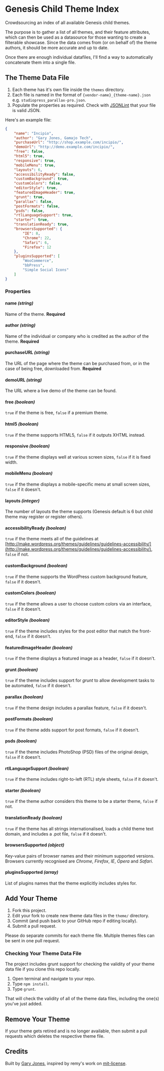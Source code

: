 # Genesis Child Theme Index

Crowdsourcing an index of all available Genesis child themes.

The purpose is to gather a list of all themes, and their feature attributes, which can then be used as a datasource for those wanting to create a filterable showcase. Since the data comes from (or on behalf of) the theme authors, it should be more accurate and up to date.

Once there are enough individual datafiles, I'll find a way to automatically concatenate them into a single file.

## The Theme Data File

1. Each theme has it's own file inside the `themes` directory.
2. Each file is named in the format of `{vendor-name}_{theme-name}.json` e.g. `studiopress_parallax-pro.json`.
3. Populate the properties as required. Check with [JSONLint](jsonlint.com) that your file is valid JSON.

Here's an example file:

~~~json
{
    "name": "Incipio",
    "author": "Gary Jones, Gamajo Tech",
    "purchaseUrl": "http://shop.example.com/incipio/",
    "demoUrl": "http://demo.example.com/incipio/",
    "free": false,
    "html5": true,
    "responsive": true,
    "mobileMenu": true,
    "layouts": 6,
    "accessibilityReady": false,
    "customBackground": true,
    "customColors": false,
    "editorStyle": true,
    "featuredImageHeader": true,
    "grunt": true,
    "parallax": false,
    "postFormats": false,
    "psds": false,
    "rtlLanguageSupport": true,
    "starter": true,
    "translationReady": true,
    "browsersSupported": {
        "IE": 8,
        "Chrome": 22,
        "Safari": 6,
        "Firefox": 12
    },
    "pluginsSupported": [
        "WooCommerce",
        "bbPress",
        "Simple Social Icons"
    ]
}
~~~

### Properties

#### name *(string)*
Name of the theme. **Required**

#### author *(string)*
Name of the individual or company who is credited as the author of the theme. **Required**

#### purchaseURL *(string)*
The URL of the page where the theme can be purchased from, or in the case of being free, downloaded from. **Required**

#### demoURL *(string)*
The URL where a live demo of the theme can be found.

#### free *(boolean)*
`true` if the theme is free, `false` if a premium theme.

#### html5 *(boolean)*
`true` if the theme supports HTML5, `false` if it outputs XHTML instead.

#### responsive *(boolean)*
`true` if the theme displays well at various screen sizes, `false` if it is fixed width.

#### mobileMenu *(boolean)*
`true` if the theme displays a mobile-specific menu at small screen sizes, `false` if it doesn't.

#### layouts *(integer)*
The number of layouts the theme supports (Genesis default is 6 but child theme may register or register others).

#### accessibilityReady *(boolean)*
`true` if the theme meets all of the guidelines at [http://make.wordpress.org/themes/guidelines/guidelines-accessibility/](http://make.wordpress.org/themes/guidelines/guidelines-accessibility/), `false` if not.

#### customBackground *(boolean)*
`true` if the theme supports the WordPress custom background feature, `false` if it doesn't.

#### customColors *(boolean)*
`true` if the theme allows a user to choose custom colors via an interface, `false` if it doesn't.

#### editorStyle *(boolean)*
`true` if the theme includes styles for the post editor that match the front-end, `false` if it doesn't.

#### featuredImageHeader *(boolean)*
`true` if the theme displays a featured image as a header, `false` if it doesn't.

#### grunt *(boolean)*
`true` if the theme includes support for *grunt* to allow development tasks to be automated, `false` if it doesn't.

#### parallax *(boolean)*
`true` if the theme design includes a parallax feature, `false` if it doesn't.

#### postFormats *(boolean)*
`true` if the theme adds support for post formats, `false` if it doesn't.

#### psds *(boolean)*
`true` if the theme includes PhotoShop (PSD) files of the original design, `false` if it doesn't.

#### rtlLanguageSupport *(boolean)*
`true` if the theme includes right-to-left (RTL) style sheets, `false` if it doesn't.

#### starter *(boolean)*
`true` if the theme author considers this theme to be a starter theme, `false` if not.

#### translationReady *(boolean)*
`true` if the theme has all strings internationalised, loads a child theme text domain, and includes a .pot file, `false` if it doesn't.

#### browsersSupported *(object)*
Key-value pairs of browser names and their minimum supported versions. Browsers currently recognised are *Chrome*, *Firefox*, *IE*, *Opera* and *Safari*.

#### pluginsSupported *(array)*
List of plugins names that the theme explicitly includes styles for.

## Add Your Theme

1. Fork this project.
2. Edit your fork to create new theme data files in the `theme/` directory.
3. Commit (and push back to your GitHub repo if editing locally).
4. Submit a pull request.

Please do separate commits for each theme file. Multiple themes files can be sent in one pull request.

### Checking Your Theme Data File

The project includes grunt support for checking the validity of your theme data file if you clone this repo locally.

1. Open terminal and navigate to your repo.
2. Type `npm install`.
3. Type `grunt`.

That will check the validity of all of the theme data files, including the one(s) you've just added.

## Remove Your Theme

If your theme gets retired and is no longer available, then submit a pull requests which deletes the respective theme file.

## Credits

Built by [Gary Jones](http://twitter.com/GaryJ), inspired by remy's work on [mit-license](https://github.com/remy/mit-license).
